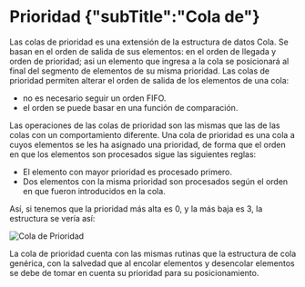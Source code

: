 # Prioridad {"subTitle":"Cola de"}

Las colas de prioridad es una extensión de la estructura de datos Cola. Se basan en el orden de salida de sus elementos: en el orden de llegada y orden de prioridad; asi un elemento que ingresa a la cola se posicionará al final del segmento de elementos de su misma prioridad. Las colas de prioridad permiten alterar el orden de salida de los elementos de una cola:  

- no es necesario seguir un orden FIFO.
- el orden se puede basar en una función de comparación.
  
Las operaciones de las colas de prioridad son las mismas que las de las colas con un comportamiento diferente. Una cola de prioridad es una cola a cuyos elementos se les ha asignado una prioridad, de forma que el orden en que los elementos son procesados sigue las siguientes reglas:  

- El elemento con mayor prioridad es procesado primero.
- Dos elementos con la misma prioridad son procesados según el orden en que fueron introducidos en la cola.
  
Así, si tenemos que la prioridad más alta es 0, y la más baja es 3, la estructura se vería así:

![Cola de Prioridad](/assets/images/queue/ColaP_1.jpg)

La cola de prioridad cuenta con las mismas rutinas que la estructura de cola genérica, con la salvedad que al encolar elementos y desencolar elementos se debe de tomar en cuenta su prioridad para su posicionamiento.